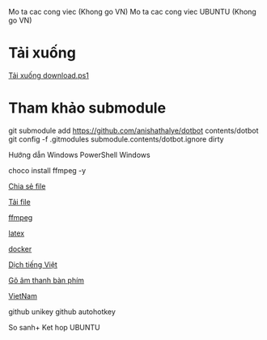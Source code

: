 Mo ta cac cong viec (Khong go VN)
Mo ta cac cong viec UBUNTU (Khong go VN)

<!--  -->

# Tải xuống

[Tải xuống download.ps1](contents/dotfiles/others/download/download.ps1)

<!--  -->

# Tham khảo submodule

git submodule add https://github.com/anishathalye/dotbot contents/dotbot
git config -f .gitmodules submodule.contents/dotbot.ignore dirty

<!--  -->

Hướng dẫn Windows PowerShell
Windows

<!--  -->

<!-- [text](contents/dotfiles/code/chocolatey/chocolatey.md) -->
<!-- [text](contents/dotfiles/code/powertoys/powertoys.ps1) -->

<!--  -->

choco install ffmpeg -y

<!--  -->

<!-- SqlServer -->
<!-- Office -->

<!--  -->
<!--  -->
<!--  -->
<!--  -->
<!--  -->

[Chia sẻ file](contents/dotfiles/code/BetterTogether/BetterTogether.md)

<!--  -->

[Tải file](contents/dotfiles/code/fdm/fdm.md)

<!--  -->

[ffmpeg](contents/dotfiles/code/ffmpeg/ffmpeg.md)

<!--  -->

[latex](contents/dotfiles/code/latex/latex.md)

<!--  -->

[docker](contents/dotfiles/code/docker/docker.md)

<!--  -->

[Dịch tiếng Việt](contents/dotfiles/code/SubtitleEdit/SubtitleEdit.md)

<!--  -->

[Gõ âm thanh bàn phím](contents/dotfiles/code/mechvibes/mechvibes.md)

<!--  -->

[VietNam](contents/dotfiles/code/unikey/unikey.md)

<!--  -->

github unikey
github autohotkey

So sanh+ Ket hop UBUNTU
